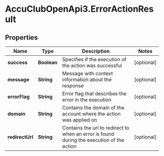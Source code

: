 # AccuClubOpenApi3.ErrorActionResult

## Properties

Name | Type | Description | Notes
------------ | ------------- | ------------- | -------------
**success** | **Boolean** | Specifies if the execution of the action was successful | [optional] 
**message** | **String** | Message with context information about the response | [optional] 
**errorFlag** | **String** | Error flag that describes the error in the execution | [optional] 
**domain** | **String** | Contains the domain of the account where the action was applied on | [optional] 
**redirectUrl** | **String** | Contains the url to redirect to when an error is found during the execution of the action | [optional] 


